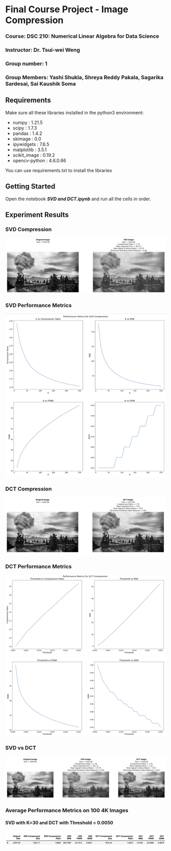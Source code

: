 # Final Course Project - Image Compression 
### Course: DSC 210: Numerical Linear Algebra for Data Science
### Instructor: Dr. Tsui-wei Weng
### Group number: 1
### Group Members: Yashi Shukla, Shreya Reddy Pakala, Sagarika Sardesai, Sai Kaushik Soma

## Requirements
Make sure all these libraries installed in the python3 environment:
- numpy         : 1.21.5
- scipy         : 1.7.3
- pandas        : 1.4.2
- skimage       : 0.0
- ipywidgets    : 7.6.5
- matplotlib    : 3.5.1
- scikit_image  : 0.19.2
- opencv-python : 4.6.0.66

You can use requirements.txt to install the libraries

## Getting Started
Open the notebook ***SVD and DCT.ipynb*** and run all the cells in order.

## Experiment Results
### SVD Compression
<p>
    <img src="Result%20Images/SVD%20Compression.png"  />
</p>

### SVD Performance Metrics
<p>
    <img src="Result%20Images/SVD%20Metrics.png"  />
</p>

### DCT Compression
<p>
    <img src="Result%20Images/DCT%20Compression.png"  />
</p>

### DCT Performance Metrics
<p>
    <img src="Result%20Images/DCT%20Metrics.png"  />
</p>

### SVD vs DCT
<p>
    <img src="Result%20Images/SVD%20vs%20DCT.png"  />
</p>

### Average Performance Metrics on 100 4K Images
#### SVD with K=30 and DCT with Threshold = 0.0050
<p>
    <img src="Result%20Images/Average%20Metric.png"  />
</p>
